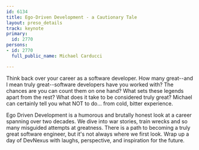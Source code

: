 ```yaml
---
id: 6134
title: Ego-Driven Development - a Cautionary Tale
layout: preso_details
track: keynote
primary:
  id: 2770
persons:
- id: 2770
  full_public_name: Michael Carducci

---
```

Think back over your career as a software developer. How many great--and I mean truly great--software developers have you worked with? The chances are you can count them on one hand? What sets these legends apart from the rest? What does it take to be considered truly great? Michael can certainly tell you what NOT to do… from cold, bitter experience.

Ego Driven Development is a humorous and brutally honest look at a career spanning over two decades. We dive into war stories, train wrecks and so many misguided attempts at greatness. There is a path to becoming a truly great software engineer, but it's not always where we first look. Wrap up a day of DevNexus with laughs, perspective, and inspiration for the future.
